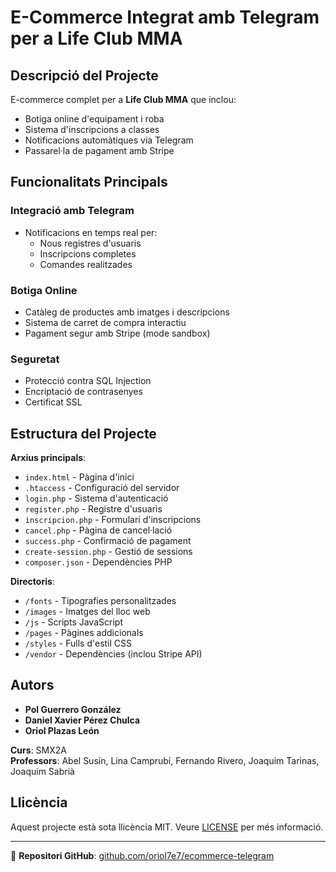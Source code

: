 # E-Commerce Integrat amb Telegram per a Life Club MMA

## Descripció del Projecte
E-commerce complet per a **Life Club MMA** que inclou:
- Botiga online d'equipament i roba
- Sistema d'inscripcions a classes
- Notificacions automàtiques via Telegram
- Passarel·la de pagament amb Stripe

## Funcionalitats Principals

### Integració amb Telegram
- Notificacions en temps real per:
  - Nous registres d'usuaris
  - Inscripcions completes
  - Comandes realitzades

### Botiga Online
- Catàleg de productes amb imatges i descripcions
- Sistema de carret de compra interactiu
- Pagament segur amb Stripe (mode sandbox)

### Seguretat
- Protecció contra SQL Injection
- Encriptació de contrasenyes
- Certificat SSL

## Estructura del Projecte

**Arxius principals**:
- `index.html` - Pàgina d'inici
- `.htaccess` - Configuració del servidor
- `login.php` - Sistema d'autenticació
- `register.php` - Registre d'usuaris
- `inscripcion.php` - Formulari d'inscripcions
- `cancel.php` - Pàgina de cancel·lació
- `success.php` - Confirmació de pagament
- `create-session.php` - Gestió de sessions
- `composer.json` - Dependències PHP

**Directoris**:
- `/fonts` - Tipografies personalitzades
- `/images` - Imatges del lloc web
- `/js` - Scripts JavaScript
- `/pages` - Pàgines addicionals
- `/styles` - Fulls d'estil CSS
- `/vendor` - Dependències (inclou Stripe API)

## Autors
- **Pol Guerrero González**
- **Daniel Xavier Pérez Chulca**
- **Oriol Plazas León**

**Curs**: SMX2A  
**Professors**: Abel Susín, Lina Camprubí, Fernando Rivero, Joaquim Tarinas, Joaquim Sabrià

## Llicència
Aquest projecte està sota llicència MIT. Veure [LICENSE](LICENSE) per més informació.

---

🔗 **Repositori GitHub**: [github.com/oriol7e7/ecommerce-telegram](https://github.com/oriol7e7/ecommerce-telegram)